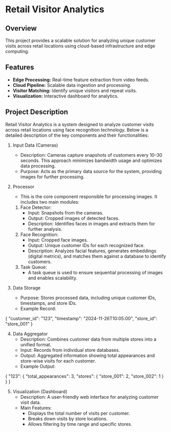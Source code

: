 # Retail Visitor Analytics

## Overview

This project provides a scalable solution for analyzing unique customer visits across retail locations using cloud-based infrastructure and edge computing.

## Features

- **Edge Processing:** Real-time feature extraction from video feeds.
- **Cloud Pipeline:** Scalable data ingestion and processing.
- **Visitor Matching:** Identify unique visitors and repeat visits.
- **Visualization:** Interactive dashboard for analytics.

## Project Description

Retail Visitor Analytics is a system designed to analyze customer visits across retail locations using face recognition technology. Below is a detailed description of the key components and their functionalities:

1. Input Data (Cameras)
    * Description: Cameras capture snapshots of customers every 10–30 seconds. This approach minimizes bandwidth usage and optimizes data processing.
    * Purpose: Acts as the primary data source for the system, providing images for further processing.

1. Processor
    * This is the core component responsible for processing images. It includes two main modules:
    1. Face Detector:
        * Input: Snapshots from the cameras.
        * Output: Cropped images of detected faces.
        * Description: Identifies faces in images and extracts them for further analysis.
    2. Face Recognition:
        * Input: Cropped face images.
        * Output: Unique customer IDs for each recognized face.
        * Description: Analyzes facial features, generates embeddings (digital metrics), and matches them against a database to identify customers.
    3. Task Queue:
        * A task queue is used to ensure sequential processing of images and enables scalability.

1. Data Storage
    * Purpose: Stores processed data, including unique customer IDs, timestamps, and store IDs.
    * Example Record:

{
    "customer_id": "123",
    "timestamp": "2024-11-26T10:05:00",
    "store_id": "store_001"
}

4. Data Aggregator
    * Description: Combines customer data from multiple stores into a unified format.
    * Input: Records from individual store databases.
    * Output: Aggregated information showing total appearances and store-wise visits for each customer.
    * Example Output:

{
    "123": {
        "total_appearances": 3,
        "stores": {
            "store_001": 2,
            "store_002": 1
        }
    }
}

5. Visualization (Dashboard)
    * Description: A user-friendly web interface for analyzing customer visit data.
    * Main Features:
        * Displays the total number of visits per customer.
        * Breaks down visits by store locations.
        * Allows filtering by time range and specific stores.

